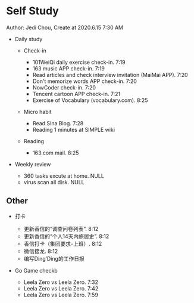 # Self Study

Author: Jedi Chou, Create at 2020.6.15 7:30 AM

* Daily study

  * Check-in
    * 101WeiQi daily exercise check-in. 7:19
    * 163 music APP check-in. 7:19
    * Read articles and check interview invitation (MaiMai APP). 7:20
    * Don't memorize words APP check-in. 7:20
    * NowCoder check-in. 7:20
    * Tencent cartoon APP check-in. 7:21
    * Exercise of Vocabulary (vocabulary.com). 8:25

  * Micro habit
    * Read Sina Blog. 7:28
    * Reading 1 minutes at SIMPLE wiki

  * Reading
    * 163.com mail. 8:25

* Weekly review
  * 360 tasks excute at home. NULL
  * virus scan all disk. NULL

## Other

* 打卡
  * 更新香信的“调查问卷列表”. 8:12
  * 更新香信的“个人14天内旅居史”. 8:12
  * 香信打卡（集团要求-上班）. 8:12
  * 微信接龙. 8:12
  * 编写Ding’Ding的工作日报

* Go Game checkb
  * Leela Zero vs Leela Zero. 7:32
  * Leela Zero vs Leela Zero. 7:42
  * Leela Zero vs Leela Zero. 7:59
